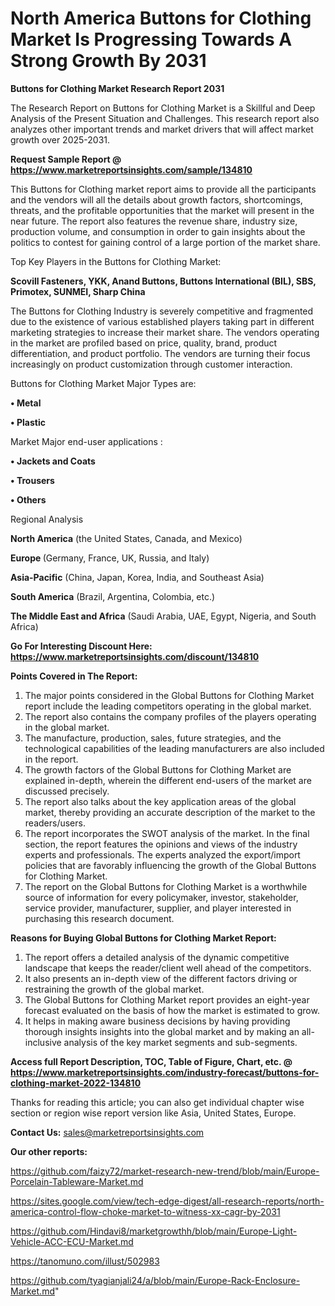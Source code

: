 # North America Buttons for Clothing Market Is Progressing Towards A Strong Growth By 2031

<strong>Buttons for Clothing Market Research Report 2031</strong>

The Research Report on Buttons for Clothing Market is a Skillful and Deep Analysis of the Present Situation and Challenges. This research report also analyzes other important trends and market drivers that will affect market growth over 2025-2031.

<strong>Request Sample Report @ <a href=https://www.marketreportsinsights.com/sample/134810>https://www.marketreportsinsights.com/sample/134810</a></strong>

This Buttons for Clothing market report aims to provide all the participants and the vendors will all the details about growth factors, shortcomings, threats, and the profitable opportunities that the market will present in the near future. The report also features the revenue share, industry size, production volume, and consumption in order to gain insights about the politics to contest for gaining control of a large portion of the market share.

Top Key Players in the Buttons for Clothing Market:

<strong>Scovill Fasteners, YKK, Anand Buttons, Buttons International (BIL), SBS, Primotex, SUNMEI, Sharp China</strong>

The Buttons for Clothing Industry is severely competitive and fragmented due to the existence of various established players taking part in different marketing strategies to increase their market share. The vendors operating in the market are profiled based on price, quality, brand, product differentiation, and product portfolio. The vendors are turning their focus increasingly on product customization through customer interaction.

Buttons for Clothing Market Major Types are:

<strong>• Metal

• Plastic</strong>

Market Major end-user applications :

<strong>• Jackets and Coats

• Trousers

• Others</strong>

Regional Analysis

</u><strong><b>North America</b></strong> (the United States, Canada, and Mexico)

<strong><b>Europe </b></strong>(Germany, France, UK, Russia, and Italy)

<strong><b>Asia-Pacific</b></strong> (China, Japan, Korea, India, and Southeast Asia)

<strong><b>South America</b></strong> (Brazil, Argentina, Colombia, etc.)

<strong><b>The Middle East and Africa</b></strong> (Saudi Arabia, UAE, Egypt, Nigeria, and South Africa)

<strong>Go For Interesting Discount Here: <a href=https://www.marketreportsinsights.com/discount/134810>https://www.marketreportsinsights.com/discount/134810</a></strong>

<strong>Points Covered in The Report:</strong>
<ol>
  <li>The major points considered in the Global Buttons for Clothing Market report include the leading competitors operating in the global market.</li>
  <li>The report also contains the company profiles of the players operating in the global market.</li>
  <li>The manufacture, production, sales, future strategies, and the technological capabilities of the leading manufacturers are also included in the report.</li>
  <li>The growth factors of the Global Buttons for Clothing Market are explained in-depth, wherein the different end-users of the market are discussed precisely.</li>
  <li>The report also talks about the key application areas of the global market, thereby providing an accurate description of the market to the readers/users.</li>
  <li>The report incorporates the SWOT analysis of the market. In the final section, the report features the opinions and views of the industry experts and professionals. The experts analyzed the export/import policies that are favorably influencing the growth of the Global Buttons for Clothing Market.</li>
  <li>The report on the Global Buttons for Clothing Market is a worthwhile source of information for every policymaker, investor, stakeholder, service provider, manufacturer, supplier, and player interested in purchasing this research document.</li>
</ol>
<strong>Reasons for Buying Global Buttons for Clothing Market Report:</strong>

<ol>
  <li>The report offers a detailed analysis of the dynamic competitive landscape that keeps the reader/client well ahead of the competitors.</li>
  <li>It also presents an in-depth view of the different factors driving or restraining the growth of the global market.</li>
  <li>The Global Buttons for Clothing Market report provides an eight-year forecast evaluated on the basis of how the market is estimated to grow.</li>
  <li>It helps in making aware business decisions by having providing thorough insights insights into the global market and by making an all-inclusive analysis of the key market segments and sub-segments.</li>
</ol>
<strong>Access full Report Description, TOC, Table of Figure, Chart, etc. @ <a href=https://www.marketreportsinsights.com/industry-forecast/buttons-for-clothing-market-2022-134810>https://www.marketreportsinsights.com/industry-forecast/buttons-for-clothing-market-2022-134810</a></strong>


Thanks for reading this article; you can also get individual chapter wise section or region wise report version like Asia, United States, Europe.

<strong>Contact Us:</strong>
sales@marketreportsinsights.com

<strong>Our other reports:</strong>

<a href=https://github.com/faizy72/market-research-new-trend/blob/main/Europe-Porcelain-Tableware-Market.md>https://github.com/faizy72/market-research-new-trend/blob/main/Europe-Porcelain-Tableware-Market.md</a>

<a href=https://sites.google.com/view/tech-edge-digest/all-research-reports/north-america-control-flow-choke-market-to-witness-xx-cagr-by-2031>https://sites.google.com/view/tech-edge-digest/all-research-reports/north-america-control-flow-choke-market-to-witness-xx-cagr-by-2031</a>

<a href=https://github.com/Hindavi8/marketgrowthh/blob/main/Europe-Light-Vehicle-ACC-ECU-Market.md>https://github.com/Hindavi8/marketgrowthh/blob/main/Europe-Light-Vehicle-ACC-ECU-Market.md</a>

<a href=https://tanomuno.com/illust/502983>https://tanomuno.com/illust/502983</a>

<a href=https://github.com/tyagianjali24/a/blob/main/Europe-Rack-Enclosure-Market.md>https://github.com/tyagianjali24/a/blob/main/Europe-Rack-Enclosure-Market.md</a>"
